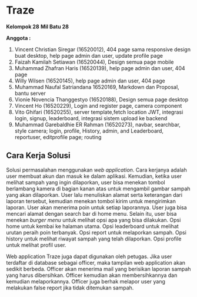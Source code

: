 ﻿
# Traze
 **Kelompok 28**
 **Mil Batu 28**
 
**Anggota :**
 1. Vincent Christian Siregar (16520012), 404 page sama responsive design buat desktop, help page admin dan user, update profile page
 2. Faizah Kamilah Setiawan (16520044), Design semua page mobile
 3. Muhammad Zhafran Haris (16520139), help page admin dan user, 404 page
 4. Willy Wilsen (16520145), help page admin dan user, 404 page
 5. Muhammad Naufal Satriandana 16520169, Markdown dan Proposal, bantu server
 6. Vionie Novencia Thanggestyo (16520188), Design semua page desktop
 7. Vincent Ho (16520229), Login and register page, camera component
 8. Vito Ghifari (16520255), server template,fetch location JWT, integrasi login, signup, leaderboard, integrasi sistem upload ke backend
 9. Muhammad Garebaldhie ER Rahman (16520273), navbar, searchbar, style camera; login, profile, History, admin, and Leaderboard, reportuser, editprofile page; routing

## Cara Kerja Solusi 
Solusi permasalahan menggunakan *web application*. Cara kerjanya adalah user membuat akun dan masuk ke dalam aplikasi. Kemudian, ketika user melihat sampah yang ingin dilaporkan, user bisa menekan tombol berlambang kamera di bagian kanan atas untuk mengambil gambar sampah yang akan dilaporkan. User lalu menuliskan alamat serta keterangan dari laporan tersebut, kemudian menekan tombol kirim untuk mengirimkan laporan. User akan menerima poin untuk setiap laporannya. User juga bisa mencari alamat dengan search bar di home menu. Selain itu, user bisa menekan *burger menu* untuk melihat opsi apa yang bisa dilakukan. Opsi home untuk kembai ke halaman utama. Opsi leaderboard untuk melihat urutan peraih poin terbanyak. Opsi report untuk melaporkan sampah. Opsi history untuk melihat riwayat sampah yang telah dilaporkan. Opsi profile untuk melihat profil user.

Web application Traze juga dapat digunakan oleh petugas. Jika user terdaftar di database sebagai officer, maka tampilan web application akan sedikit berbeda. Officer akan menerima mail yang berisikan laporan sampah yang harus dibersihkan. Officer kemudian akan membersihkannya dan kemudian melaporkannya. Officer juga berhak melapor user yang melakukan false report jika tidak ditemukan sampah.
